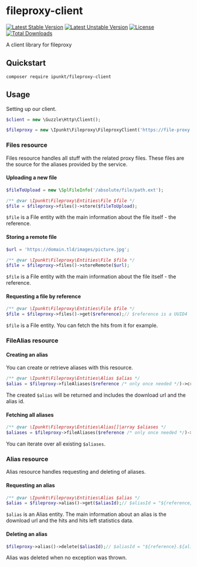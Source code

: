 # fileproxy-client

[![Latest Stable Version](https://poser.pugx.org/ipunkt/fileproxy-client/v/stable.svg)](https://packagist.org/packages/ipunkt/fileproxy-client) [![Latest Unstable Version](https://poser.pugx.org/ipunkt/fileproxy-client/v/unstable.svg)](https://packagist.org/packages/ipunkt/fileproxy-client) [![License](https://poser.pugx.org/ipunkt/fileproxy-client/license.svg)](https://packagist.org/packages/ipunkt/fileproxy-client) [![Total Downloads](https://poser.pugx.org/ipunkt/fileproxy-client/downloads.svg)](https://packagist.org/packages/ipunkt/fileproxy-client)

A client library for fileproxy

## Quickstart

```
composer require ipunkt/fileproxy-client
```

## Usage

Setting up our client.

```php
$client = new \Guzzle\Http\Client();

$fileproxy = new \Ipunkt\Fileproxy\FileproxyClient('https://file-proxy.app', $client);
```

### Files resource

Files resource handles all stuff with the related proxy files. These files are the source for the aliases provided by the service.

#### Uploading a new file

```php
$fileToUpload = new \SplFileInfo('/absolute/file/path.ext');

/** @var \Ipunkt\Fileproxy\Entities\File $file */
$file = $fileproxy->files()->store($fileToUpload);
```

`$file` is a File entity with the main information about the file itself - the reference.

#### Storing a remote file

```php
$url = 'https://domain.tld/images/picture.jpg';

/** @var \Ipunkt\Fileproxy\Entities\File $file */
$file = $fileproxy->files()->storeRemote($url);
```

`$file` is a File entity with the main information about the file itself - the reference.

#### Requesting a file by reference

```php
/** @var \Ipunkt\Fileproxy\Entities\File $file */
$file = $fileproxy->files()->get($reference);// $reference is a UUID4
```

`$file` is a File entity. You can fetch the hits from it for example.

### FileAlias resource

#### Creating an alias

You can create or retrieve aliases with this resource.

```php
/** @var \Ipunkt\Fileproxy\Entities\Alias $alias */
$alias = $fileproxy->fileAliases($reference /* only once needed */)->create('limited-file.jpg', 5 /* hits only */);// $reference is a UUID4
```
The created `$alias` will be returned and includes the download url and the alias id.

#### Fetching all aliases

```php
/** @var \Ipunkt\Fileproxy\Entities\Alias[]|array $aliases */
$aliases = $fileproxy->fileAliases($reference /* only once needed */)->all();// $reference is a UUID4
```
You can iterate over all existing `$aliases`.


### Alias resource

Alias resource handles requesting and deleting of aliases.

#### Requesting an alias

```php
/** @var \Ipunkt\Fileproxy\Entities\Alias $alias */
$alias = $fileproxy->alias()->get($aliasId);// $aliasId = "${reference}.${alias}"
```
`$alias` is an Alias entity. The main information about an alias is the download url and the hits and hits left statistics data.

#### Deleting an alias

```php
$fileproxy->alias()->delete($aliasId);// $aliasId = "${reference}.${alias}"
```

Alias was deleted when no exception was thrown.
